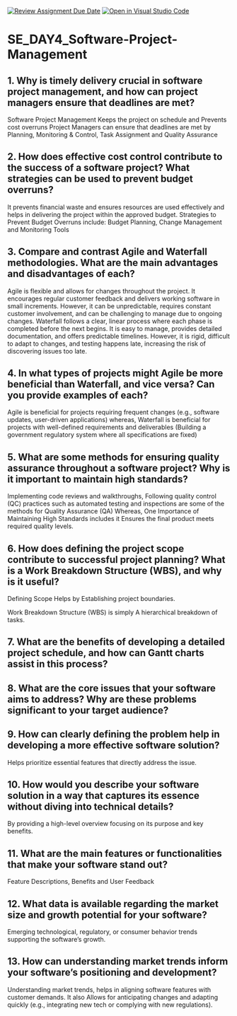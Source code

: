 [![Review Assignment Due Date](https://classroom.github.com/assets/deadline-readme-button-22041afd0340ce965d47ae6ef1cefeee28c7c493a6346c4f15d667ab976d596c.svg)](https://classroom.github.com/a/9pw6JKcu)
[![Open in Visual Studio Code](https://classroom.github.com/assets/open-in-vscode-2e0aaae1b6195c2367325f4f02e2d04e9abb55f0b24a779b69b11b9e10269abc.svg)](https://classroom.github.com/online_ide?assignment_repo_id=18430119&assignment_repo_type=AssignmentRepo)
# SE_DAY4_Software-Project-Management
## 1. Why is timely delivery crucial in software project management, and how can project managers ensure that deadlines are met?
Software Project Management Keeps the project on schedule and Prevents cost overruns
Project Managers can ensure that deadlines are met by Planning, Monitoring & Control, Task Assignment and Quality Assurance

## 2. How does effective cost control contribute to the success of a software project? What strategies can be used to prevent budget overruns?
It prevents financial waste and ensures resources are used effectively and helps in delivering the project within the approved budget.
Strategies to Prevent Budget Overruns include: Budget Planning, Change Management and Monitoring Tools

## 3. Compare and contrast Agile and Waterfall methodologies. What are the main advantages and disadvantages of each?
Agile is flexible and allows for changes throughout the project. It encourages regular customer feedback and delivers working software in small increments. However, it can be unpredictable, requires constant customer involvement, and can be challenging to manage due to ongoing changes.
Waterfall follows a clear, linear process where each phase is completed before the next begins. It is easy to manage, provides detailed documentation, and offers predictable timelines. However, it is rigid, difficult to adapt to changes, and testing happens late, increasing the risk of discovering issues too late.

## 4. In what types of projects might Agile be more beneficial than Waterfall, and vice versa? Can you provide examples of each?
Agile is beneficial for projects requiring frequent changes (e.g., software updates, user-driven applications) whereas, Waterfall is beneficial for projects with well-defined requirements and deliverables (Building a government regulatory system where all specifications are fixed)

## 5. What are some methods for ensuring quality assurance throughout a software project? Why is it important to maintain high standards?
Implementing code reviews and walkthroughs, Following quality control (QC) practices such as automated testing and inspections are some of the methods for Quality Assurance (QA)
Whereas, One Importance of Maintaining High Standards includes it Ensures the final product meets required quality levels.

## 6. How does defining the project scope contribute to successful project planning? What is a Work Breakdown Structure (WBS), and why is it useful?
Defining Scope Helps by Establishing project boundaries.

Work Breakdown Structure (WBS) is simply A hierarchical breakdown of tasks.

## 7. What are the benefits of developing a detailed project schedule, and how can Gantt charts assist in this process?
## 8. What are the core issues that your software aims to address? Why are these problems significant to your target audience?
## 9. How can clearly defining the problem help in developing a more effective software solution?
Helps prioritize essential features that directly address the issue.

## 10. How would you describe your software solution in a way that captures its essence without diving into technical details?
By providing a high-level overview focusing on its purpose and key benefits.

## 11. What are the main features or functionalities that make your software stand out?
Feature Descriptions, Benefits and User Feedback

## 12. What data is available regarding the market size and growth potential for your software?
Emerging technological, regulatory, or consumer behavior trends supporting the software’s growth.

## 13. How can understanding market trends inform your software’s positioning and development?
Understanding market trends, helps in aligning software features with customer demands. It also Allows for anticipating changes and adapting quickly (e.g., integrating new tech or complying with new regulations).
